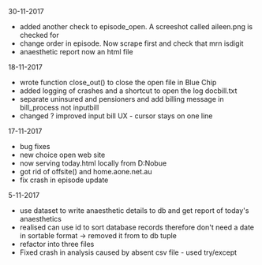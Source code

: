 30-11-2017

- added another check to episode_open. A screeshot called aileen.png is checked for
- change order in episode. Now scrape first and check that mrn isdigit
- anaesthetic report now an html file


18-11-2017

- wrote function close_out() to close the open file in Blue Chip
- added logging of crashes and a shortcut to open the log docbill.txt
- separate uninsured and pensioners and add billing message in bill_process not inputbill
- changed ? improved input bill UX - cursor stays on one line

17-11-2017

- bug fixes
- new choice open web site
- now serving today.html locally from D:Nobue
- got rid of offsite() and home.aone.net.au
- fix crash in episode update

5-11-2017

- use dataset to write anaesthetic details to db and get report of today's anaesthetics
- realised can use id to sort database records therefore don't need a date in sortable format -> removed it from to db tuple
- refactor into three files
- Fixed crash in analysis caused by absent csv file  - used try/except
